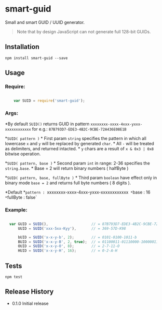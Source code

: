 smart-guid
=========

Small and smart GUID / UUID generator.

> Note that by design JavaScript can not generate full 128-bit GUIDs.

## Installation

  `npm install smart-guid --save`

## Usage

### Require:

```js

    var SUID = require('smart-guid');

```

### Args:

*By default `SUID()` returns GUID  in pattern `xxxxxxxx-xxxx-4xxx-yxxx-xxxxxxxxxxxx` for e.g.: `87B793D7-EDE3-4B2C-9CBE-72A436E08E1B`

*`SUID( pattern )`
    * First param `string` specifies the pattern in which all lowercase `x` and `y` will be replaced by generated `char`.
    * All `-` will be treated as delimiters, and returned intacted.
    * `y` chars are a result of `x & 0x3 | 0x8` bitwise operation.

*`SUID( pattern, base )`
    * Second param `int` in range: 2-36 specifies the `string.base`.
    * Base = 2 will return binary numbers ( halfByte )

*`SUID( pattern, base, fullByte )`
    * Third param `boolean` have effect only in binary mode `base = 2` and returns full byte numbers ( 8 digits ).

*Default
    *`pattern : `xxxxxxxx-xxxx-4xxx-yxxx-xxxxxxxxxxxx`
    *`base : 16`
    *`fullByte : false`

### Example:

```js

  var GUID = SUID(),                    // = 87B793D7-EDE3-4B2C-9CBE-72A436E08E1B   - GUID
      UUID = SUID('xxx-5xx-Kyy'),       // = 369-57D-K98                            - UUID

      bUID = SUID('x-x-y-b', 2);        // = 0101-0100-1011-b                       - BINARY
      BUID = SUID('x-x-y-B', 2, true);  // = 01100011-01110000-10000011-B           - BINARY_FULLBYTE
      OUID = SUID('x-x-y-O', 8);        // = 2-7-11-O                               - OCTAL
      HUID = SUID('x-x-y-H', 16);       // = 0-2-A-H                                - HEX

```

## Tests

  `npm test`

## Release History

* 0.1.0 Initial release